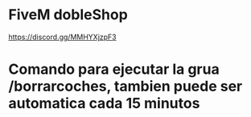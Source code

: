# FiveM dobleShop

https://discord.gg/MMHYXjzpF3

# Comando para ejecutar la grua /borrarcoches, tambien puede ser automatica cada 15 minutos